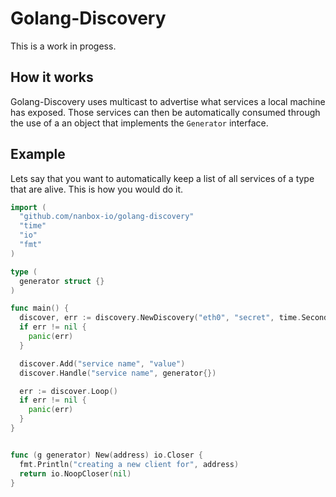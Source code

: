 # Golang-Discovery

This is a work in progess.

## How it works

Golang-Discovery uses multicast to advertise what services a local machine has exposed. Those services can then be automatically consumed through the use of a an object that implements the `Generator` interface.

## Example

Lets say that you want to automatically keep a list of all services of a type that are alive. This is how you would do it.

```go
import (
  "github.com/nanbox-io/golang-discovery"
  "time"
  "io"
  "fmt"
)

type (
  generator struct {}
)

func main() {
  discover, err := discovery.NewDiscovery("eth0", "secret", time.Second)
  if err != nil {
    panic(err)
  }

  discover.Add("service name", "value")
  discover.Handle("service name", generator{})

  err := discover.Loop()
  if err != nil {
    panic(err)
  }
}


func (g generator) New(address) io.Closer {
  fmt.Println("creating a new client for", address)
  return io.NoopCloser(nil)
}

```
